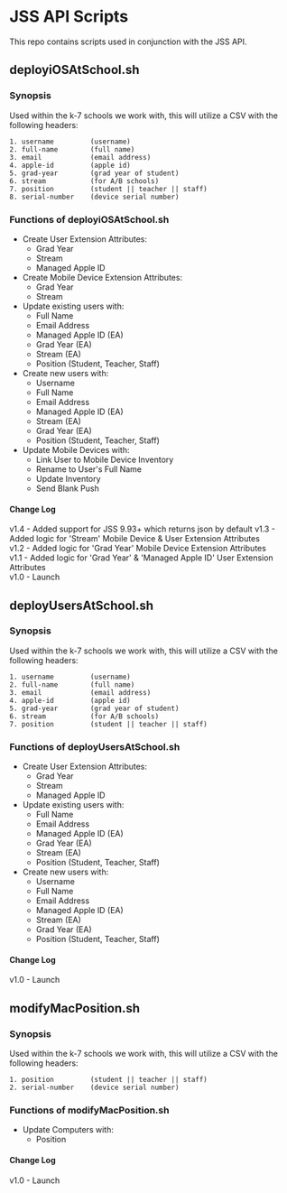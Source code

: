 # JSS API Scripts

This repo contains scripts used in conjunction with the JSS API.

## deployiOSAtSchool.sh
### Synopsis

Used within the k-7 schools we work with, this will utilize a CSV with the following headers:
```
1. username     	(username)
2. full-name		(full name)
3. email			(email address)
4. apple-id         (apple id)
5. grad-year    	(grad year of student)
6. stream           (for A/B schools)
7. position     	(student || teacher || staff)
8. serial-number	(device serial number)
```
### Functions of deployiOSAtSchool.sh
* Create User Extension Attributes:
    * Grad Year
    * Stream
    * Managed Apple ID
* Create Mobile Device Extension Attributes:
    * Grad Year
    * Stream
* Update existing users with:
    * Full Name
    * Email Address
    * Managed Apple ID (EA)
    * Grad Year (EA)
    * Stream (EA)
    * Position (Student, Teacher, Staff)
* Create new users with:
    * Username
    * Full Name
    * Email Address
    * Managed Apple ID (EA)
    * Stream (EA)
    * Grad Year (EA)
    * Position (Student, Teacher, Staff)
* Update Mobile Devices with:
    * Link User to Mobile Device Inventory
    * Rename to User's Full Name
    * Update Inventory
    * Send Blank Push

#### Change Log

v1.4 - Added support for JSS 9.93+ which returns json by default
v1.3 - Added logic for 'Stream' Mobile Device & User Extension Attributes  
v1.2 - Added logic for 'Grad Year' Mobile Device Extension Attributes  
v1.1 - Added logic for 'Grad Year' & 'Managed Apple ID' User Extension Attributes  
v1.0 - Launch  

## deployUsersAtSchool.sh
### Synopsis

Used within the k-7 schools we work with, this will utilize a CSV with the following headers:
```
1. username     	(username)
2. full-name		(full name)
3. email			(email address)
4. apple-id         (apple id)
5. grad-year    	(grad year of student)
6. stream           (for A/B schools)
7. position     	(student || teacher || staff)
```
### Functions of deployUsersAtSchool.sh
* Create User Extension Attributes:
    * Grad Year
    * Stream
    * Managed Apple ID
* Update existing users with:
    * Full Name
    * Email Address
    * Managed Apple ID (EA)
    * Grad Year (EA)
    * Stream (EA)
    * Position (Student, Teacher, Staff)
* Create new users with:
    * Username
    * Full Name
    * Email Address
    * Managed Apple ID (EA)
    * Stream (EA)
    * Grad Year (EA)
    * Position (Student, Teacher, Staff)

#### Change Log

v1.0 - Launch  

## modifyMacPosition.sh
### Synopsis

Used within the k-7 schools we work with, this will utilize a CSV with the following headers:
```
1. position     	(student || teacher || staff)
2. serial-number	(device serial number)
```
### Functions of modifyMacPosition.sh
* Update Computers with:
    * Position

#### Change Log

v1.0 - Launch  
